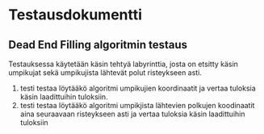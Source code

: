 # Testausdokumentti

## Dead End Filling algoritmin testaus
Testauksessa käytetään käsin tehtyä labyrinttia, josta on etsitty käsin umpikujat sekä umpikujista lähtevät polut risteykseen asti.
1. testi testaa löytääkö algoritmi umpikujien koordinaatit ja vertaa tuloksia käsin laadittuihin tuloksiin.
2. testi testaa löytääkö algoritmi umpikjista lähtevien polkujen koodinaatit aina seuraavaan risteykseen asti ja vertaa tuloksia käsin laadittuihin
   tuloksiin

